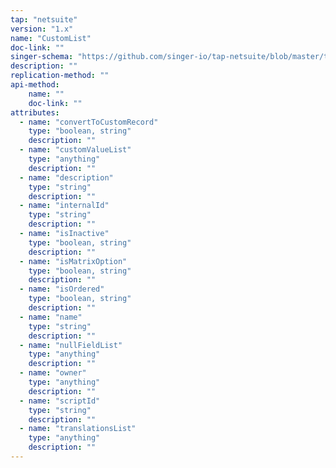 ```yaml
---
tap: "netsuite"
version: "1.x"
name: "CustomList"
doc-link: ""
singer-schema: "https://github.com/singer-io/tap-netsuite/blob/master/tap_netsuite/schemas/CustomList.json"
description: ""
replication-method: ""
api-method:
    name: ""
    doc-link: ""
attributes:
  - name: "convertToCustomRecord"
    type: "boolean, string"
    description: ""
  - name: "customValueList"
    type: "anything"
    description: ""
  - name: "description"
    type: "string"
    description: ""
  - name: "internalId"
    type: "string"
    description: ""
  - name: "isInactive"
    type: "boolean, string"
    description: ""
  - name: "isMatrixOption"
    type: "boolean, string"
    description: ""
  - name: "isOrdered"
    type: "boolean, string"
    description: ""
  - name: "name"
    type: "string"
    description: ""
  - name: "nullFieldList"
    type: "anything"
    description: ""
  - name: "owner"
    type: "anything"
    description: ""
  - name: "scriptId"
    type: "string"
    description: ""
  - name: "translationsList"
    type: "anything"
    description: ""
---
```


